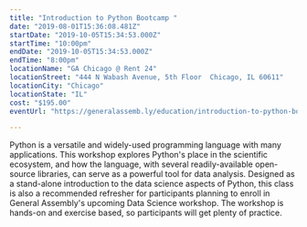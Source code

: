 ```yaml
---
title: "Introduction to Python Bootcamp "
date: "2019-08-01T15:36:08.481Z"
startDate: "2019-10-05T15:34:53.000Z"
startTime: "10:00pm"
endDate: "2019-10-05T15:34:53.000Z"
endTime: "8:00pm"
locationName: "GA Chicago @ Rent 24"
locationStreet: "444 N Wabash Avenue, 5th Floor  Chicago, IL 60611"
locationCity: "Chicago"
locationState: "IL"
cost: "$195.00"
eventUrl: "https://generalassemb.ly/education/introduction-to-python-bootcamp/chicago/83425"

---
```


Python is a versatile and widely-used programming language with many applications. This workshop explores Python's place in the scientific ecosystem, and how the language, with several readily-available open-source libraries, can serve as a powerful tool for data analysis. Designed as a stand-alone introduction to the data science aspects of Python, this class is also a recommended refresher for participants planning to enroll in General Assembly's upcoming Data Science workshop. The workshop is hands-on and exercise based, so participants will get plenty of practice.

